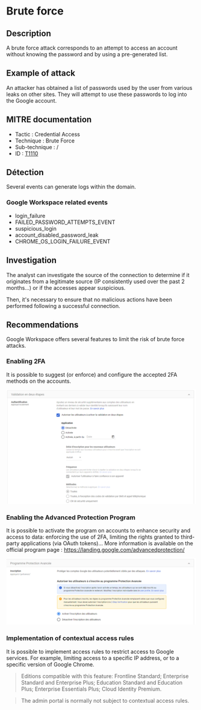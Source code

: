 # Brute force

## Description

A brute force attack corresponds to an attempt to access an account without knowing the password and by using a pre-generated list.

## Example of attack

An attacker has obtained a list of passwords used by the user from various leaks on other sites. They will attempt to use these passwords to log into the Google account.

## MITRE documentation

- Tactic : Credential Access
- Technique : Brute Force
- Sub-technique : /
- ID : [T1110](https://attack.mitre.org/techniques/T1110/)

## Détection

Several events can generate logs within the domain.

### Google Workspace related events

- login_failure
- FAILED_PASSWORD_ATTEMPTS_EVENT
- suspicious_login
- account_disabled_password_leak
- CHROME_OS_LOGIN_FAILURE_EVENT

## Investigation

The analyst can investigate the source of the connection to determine if it originates from a legitimate source (IP consistently used over the past 2 months...) or if the accesses appear suspicious.

Then, it's necessary to ensure that no malicious actions have been performed following a successful connection.

## Recommendations

Google Workspace offers several features to limit the risk of brute force attacks.

### Enabling 2FA

It is possible to suggest (or enforce) and configure the accepted 2FA methods on the accounts.

![img](../resources/2fa_account.png)

### Enabling the Advanced Protection Program

It is possible to activate the program on accounts to enhance security and access to data: enforcing the use of 2FA, limiting the rights granted to third-party applications (via OAuth tokens)... More information is available on the official program page : https://landing.google.com/advancedprotection/

![img](../resources/advanced_program.png)


### Implementation of contextual access rules

It is possible to implement access rules to restrict access to Google services. For example, limiting access to a specific IP address, or to a specific version of Google Chrome.

> Editions compatible with this feature: Frontline Standard; Enterprise Standard and Enterprise Plus; Education Standard and Education Plus; Enterprise Essentials Plus; Cloud Identity Premium.

> The admin portal is normally not subject to contextual access rules.
